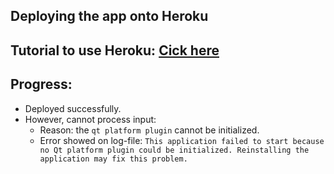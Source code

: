 ## Deploying the app onto Heroku


## Tutorial to use Heroku: [Cick here](https://www.kdnuggets.com/2021/04/deploy-machine-learning-models-to-web.html)	


## Progress:
* Deployed successfully.
* However, cannot process input:
    * Reason: the `qt platform plugin` cannot be initialized.
    * Error showed on log-file: `This application failed to start because no Qt platform plugin could be initialized. Reinstalling the application may fix this problem.`	